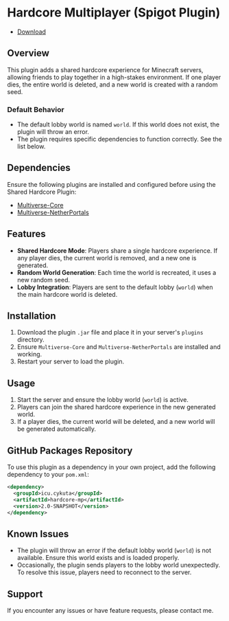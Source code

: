 # Hardcore Multiplayer (Spigot Plugin)
- [Download](https://github.com/cykvta/HardcoreMP/releases)

## Overview

This plugin adds a shared hardcore experience for Minecraft servers, allowing friends to play together in a high-stakes environment. If one player dies, the entire world is deleted, and a new world is created with a random seed.

### Default Behavior

- The default lobby world is named `world`. If this world does not exist, the plugin will throw an error.
- The plugin requires specific dependencies to function correctly. See the list below.

## Dependencies

Ensure the following plugins are installed and configured before using the Shared Hardcore Plugin:

- [Multiverse-Core](https://dev.bukkit.org/projects/multiverse-core)
- [Multiverse-NetherPortals](https://dev.bukkit.org/projects/multiverse-netherportals)

## Features

- **Shared Hardcore Mode**: Players share a single hardcore experience. If any player dies, the current world is removed, and a new one is generated.
- **Random World Generation**: Each time the world is recreated, it uses a new random seed.
- **Lobby Integration**: Players are sent to the default lobby (`world`) when the main hardcore world is deleted.

## Installation

1. Download the plugin `.jar` file and place it in your server's `plugins` directory.
2. Ensure `Multiverse-Core` and `Multiverse-NetherPortals` are installed and working.
3. Restart your server to load the plugin.

## Usage

1. Start the server and ensure the lobby world (`world`) is active.
2. Players can join the shared hardcore experience in the new generated world.
3. If a player dies, the current world will be deleted, and a new world will be generated automatically.

## GitHub Packages Repository

To use this plugin as a dependency in your own project, add the following dependency to your `pom.xml`:
```xml
<dependency>
  <groupId>icu.cykuta</groupId>
  <artifactId>hardcore-mp</artifactId>
  <version>2.0-SNAPSHOT</version>
</dependency>
```

## Known Issues

- The plugin will throw an error if the default lobby world (`world`) is not available. Ensure this world exists and is loaded properly.
- Occasionally, the plugin sends players to the lobby world unexpectedly. To resolve this issue, players need to reconnect to the server.

## Support

If you encounter any issues or have feature requests, please contact me.

